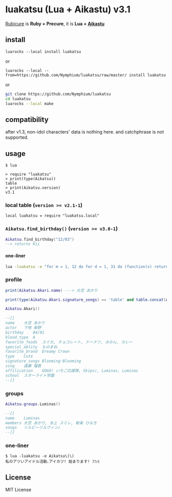 # luakatsu (Lua + Aikastu) v3.1
[Rubicure](https://github.com/sue445/rubicure) is **Ruby + Precure**, it is **Lua + [Aikastu](http://aikatsu.wikia.com/wiki/Aikatsu_Wiki)**

## install
`luarocks --local install luakatsu`

or

`luarocks --local --from=https://github.com/Nymphium/luakatsu/raw/master/ install luakatsu`

or

```sh
git clone https://github.com/Nymphium/luakatsu
cd luakatsu
luarocks --local make
```


## compatibility
after v1.3, non-idol characters' data is nothing here.
	and catchphrase is not supported.

## usage
```
$ lua

> require "luakatsu"
> print(type(Aikatsu))
table
> print(Aikatsu.version)
v3.1
```

### local table (`version >= v2.1-1`)
`local luakatsu = require "luakatsu.local"`

### `Aikatsu.find_birthday()` (`version >= v3.0-1`)

```lua
Aikatsu.find_birthday("12/03")
--> returns Kii
```

#### one-liner
```sh
lua -luakatsu -e "for m = 1, 12 do for d = 1, 31 do (function(x) return x and print(x.name, x.birthday) end)(Aikatsu.find_birthday(([[%02d/%02d]]):format(m,d))) end end"
```

### profile

```lua
print(Aikatsu.Akari.name) ---> 大空 あかり

print(type(Aikatsu.Akari.signature_songs) == 'table' and table.concat(Aikatsu.Akari.signature_songs, ', ') or Aikatsu.Akari.signature_songs) ---> Blooming♡Blooming

Aikatsu.Akari()

--[[
name	大空 あかり
actor	下地 柴野
birthday	04/01
blood_type	A
favorite_foods	スイカ, チョコレート, ドーナツ, みかん, カレー
special_ablity	ものまね
favorite_brand	Dreamy Crown
type	Cute
signature_songs	Blooming♡Blooming
sing	遠藤 瑠香
affilication	GOGO! いちご応援隊, Skips♪, Luminas, Luminas
school	スターライト学園
--]]

```

### groups
```lua
Aikatsu.groups.Luminas()

--[[
name	Luminas
members	大空 あかり, 氷上 スミレ, 新条 ひなき
songs	リルビーリルウィン♪
--]]
```


### one-liner
```
$ lua -luakatsu -e Aikatsu\(\)
私のアツいアイドル活動､アイカツ! 始まります! ﾌﾌｯﾋ
```


## License
MIT License

